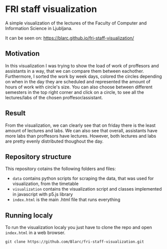 # FRI staff visualization
A simple visualization of the lectures of the Faculty of Computer and Information Science in Ljubljana.

It can be seen on: https://blarc.github.io/fri-staff-visualization/

## Motivation
In this visualization I was trying to show the load of work of proffesors and assistants in a way, that we can compare them between eachother. Furthermore, I sorted the work by week days, colored the circles depending on when in the day they are scheduled and represented the amount of hours of work with circle's size. You can also choose between different semesters in the top right corner and click on a circle, to see all the lectures/labs of the chosen proffesor/assistant.

## Result
From the visualization, we can clearly see that on friday there is the least amount of lectures and labs. We can also see that overall, assistants have more labs than proffesors have lectures. However, both lectures and labs are pretty evenly distributed thoughout the day.

## Repository structure
This repository cotains the following folders and files:
- `data` contains python scripts for scraping the data, that was used for visualization, from the timetable
- `visualization` contains the visualization script and classes implemented in javascript with p5.js library
- `index.html` is the main .html file that runs everything

## Running localy
To run the visualization localy you just have to clone the repo and open `index.html` in a web browser.
```
git clone https://github.com/Blarc/fri-staff-visualization.git
```



